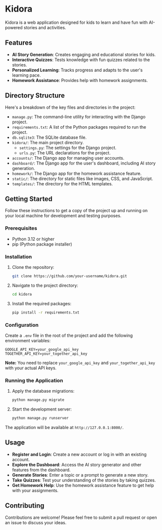 # Kidora

Kidora is a web application designed for kids to learn and have fun with AI-powered stories and activities.

## Features

*   **AI Story Generation**: Creates engaging and educational stories for kids.
*   **Interactive Quizzes**: Tests knowledge with fun quizzes related to the stories.
*   **Personalized Learning**: Tracks progress and adapts to the user's learning pace.
*   **Homework Assistance**: Provides help with homework assignments.

## Directory Structure

Here's a breakdown of the key files and directories in the project:

*   `manage.py`: The command-line utility for interacting with the Django project.
*   `requirements.txt`: A list of the Python packages required to run the project.
*   `db.sqlite3`: The SQLite database file.
*   `kidora/`: The main project directory.
    *   `settings.py`: The settings for the Django project.
    *   `urls.py`: The URL declarations for the project.
*   `accounts/`: The Django app for managing user accounts.
*   `dashboard/`: The Django app for the user's dashboard, including AI story generation.
*   `homework/`: The Django app for the homework assistance feature.
*   `static/`: The directory for static files like images, CSS, and JavaScript.
*   `templates/`: The directory for the HTML templates.

## Getting Started

Follow these instructions to get a copy of the project up and running on your local machine for development and testing purposes.

### Prerequisites

*   Python 3.12 or higher
*   pip (Python package installer)

### Installation

1.  Clone the repository:

    ```bash
    git clone https://github.com/your-username/kidora.git
    ```

2.  Navigate to the project directory:

    ```bash
    cd kidora
    ```

3.  Install the required packages:

    ```bash
    pip install -r requirements.txt
    ```

### Configuration

Create a `.env` file in the root of the project and add the following environment variables:

```
GOOGLE_API_KEY=your_google_api_key
TOGETHER_API_KEY=your_together_api_key
```

**Note:** You need to replace `your_google_api_key` and `your_together_api_key` with your actual API keys.

### Running the Application

1.  Apply the database migrations:

    ```bash
    python manage.py migrate
    ```

2.  Start the development server:

    ```bash
    python manage.py runserver
    ```

The application will be available at `http://127.0.0.1:8000/`.

## Usage

*   **Register and Login**: Create a new account or log in with an existing account.
*   **Explore the Dashboard**: Access the AI story generator and other features from the dashboard.
*   **Generate Stories**: Enter a topic or a prompt to generate a new story.
*   **Take Quizzes**: Test your understanding of the stories by taking quizzes.
*   **Get Homework Help**: Use the homework assistance feature to get help with your assignments.

## Contributing

Contributions are welcome! Please feel free to submit a pull request or open an issue to discuss your ideas.
